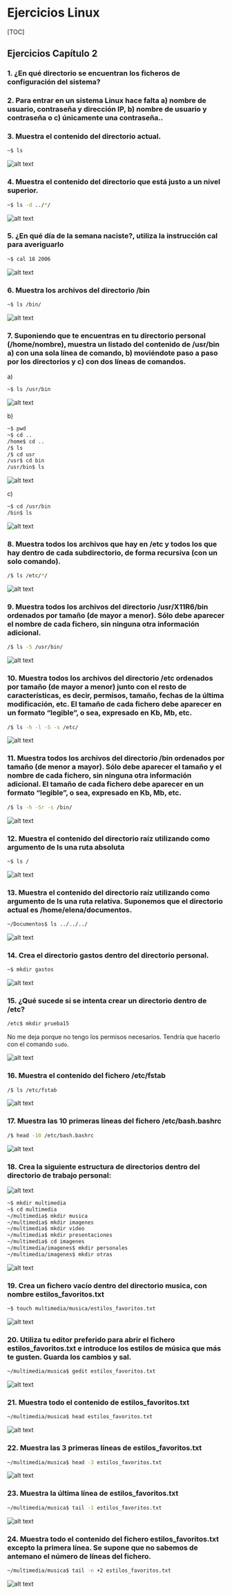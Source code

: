 # Ejercicios Linux

[TOC]

  

## Ejercicios Capítulo 2

### 1. ¿En qué directorio se encuentran los ficheros de configuración del sistema? 



### 2. Para entrar en un sistema Linux hace falta a) nombre de usuario, contraseña y dirección IP, b) nombre de usuario y contraseña o c) únicamente una contraseña..



### 3. Muestra el contenido del directorio actual. 

```bash
~$ ls
```

![alt text](ls.png)
### 4. Muestra el contenido del directorio que está justo a un nivel superior. 

```bash
~$ ls -d ../*/
```

![alt text](image-20250924101003722.png)

### 5. ¿En qué día de la semana naciste?, utiliza la instrucción cal para averiguarlo

```bash
~$ cal 18 2006
```
![alt text](image-20250924102405671-1.png)


### 6. Muestra los archivos del directorio /bin

```bash
~$ ls /bin/
```
![alt text](image-20250924102714063-1.png)

### 7. Suponiendo que te encuentras en tu directorio personal (/home/nombre), muestra un listado del contenido de /usr/bin a) con una sola línea de comando, b) moviéndote paso a paso por los directorios y c) con dos líneas de comandos.

a)

```bash
~$ ls /usr/bin
```

![alt text](image-20250924103223187-1.png)

b)

```bash
~$ pwd
~$ cd ..
/home$ cd ..
/$ ls
/$ cd usr
/usr$ cd bin
/usr/bin$ ls
```

![alt text](image-20250924104814696-1.png)

c)

```bash
~$ cd /usr/bin
/bin$ ls
```

![alt text](image-20250924104903757-1.png)

### 8. Muestra todos los archivos que hay en /etc y todos los que hay dentro de cada subdirectorio, de forma recursiva (con un solo comando).

```bash
/$ ls /etc/*/
```

![alt text](image-20250924105310954-1.png)

### 9. Muestra todos los archivos del directorio /usr/X11R6/bin ordenados por tamaño (de mayor a menor). Sólo debe aparecer el nombre de cada fichero, sin ninguna otra información adicional.

```bash
/$ ls -S /usr/bin/
```

![alt text](image-20250924110600578-1.png)

### 10. Muestra todos los archivos del directorio /etc ordenados por tamaño (de mayor a menor) junto con el resto de características, es decir, permisos, tamaño, fechas de la última modificación, etc. El tamaño de cada fichero debe aparecer en un formato “legible”, o sea, expresado en Kb, Mb, etc.

```bash
/$ ls -h -l -S -s /etc/
```
![alt text](image-20250924111811323-1.png)

### 11. Muestra todos los archivos del directorio /bin ordenados por tamaño (de menor a mayor). Sólo debe aparecer el tamaño y el nombre de cada fichero, sin ninguna otra información adicional. El tamaño de cada fichero debe aparecer en un formato “legible”, o sea, expresado en Kb, Mb, etc.

```bash
/$ ls -h -Sr -s /bin/
```

![alt text](image-20250924111728657-1.png)

### 12. Muestra el contenido del directorio raíz utilizando como argumento de ls una ruta absoluta

```bash
~$ ls /
```

![alt text](image-20250926104331199-1.png)

### 13. Muestra el contenido del directorio raíz utilizando como argumento de ls una ruta relativa. Suponemos que el directorio actual es /home/elena/documentos.

```bash
~/Documentos$ ls ../../../
```

![alt text](image-20250926104825277-1.png)

### 14. Crea el directorio gastos dentro del directorio personal.

```bash
~$ mkdir gastos
```

![alt text](image-20250926105115575-1.png)

### 15. ¿Qué sucede si se intenta crear un directorio dentro de /etc?

```bash
/etc$ mkdir prueba15
```

No me deja porque no tengo los permisos necesarios. Tendría que hacerlo con el comando `sudo`.

![alt text](image-20250926105219933-1.png)

### 16. Muestra el contenido del fichero /etc/fstab

```bash
/$ ls /etc/fstab
```
![alt text](image-20250926105628258-1.png)

### 17. Muestra las 10 primeras líneas del fichero /etc/bash.bashrc

```bash
/$ head -10 /etc/bash.bashrc
```

![alt text](image-20250926110219865-1.png)

### 18. Crea la siguiente estructura de directorios dentro del directorio de trabajo personal:
![alt text](image-20250926110254760-1.png)

```bash
~$ mkdir multimedia
~$ cd multimedia
~/multimedia$ mkdir musica
~/multimedia$ mkdir imagenes
~/multimedia$ mkdir video
~/multimedia$ mkdir presentaciones
~/multimedia$ cd imagenes
~/multimedia/imagenes$ mkdir personales
~/multimedia/imagenes$ mkdir otras
```
![alt text](image-20250926110759762-1.png)

### 19. Crea un fichero vacío dentro del directorio musica, con nombre estilos_favoritos.txt

```bash
~$ touch multimedia/musica/estilos_favoritos.txt
```

![alt text](image-20250926111311502-1.png)
### 20.  Utiliza tu editor preferido para abrir el fichero estilos_favoritos.txt e introduce los estilos de música que más te gusten. Guarda los cambios y sal.

```bash
~/multimedia/musica$ gedit estilos_favoritos.txt
```
![alt text](image-20250926111707403-1.png)

### 21. Muestra todo el contenido de estilos_favoritos.txt

```bash
~/multimedia/musica$ head estilos_favoritos.txt
```
![alt text](image-20250926120110270-1.png)


### 22. Muestra las 3 primeras líneas de estilos_favoritos.txt

```bash
~/multimedia/musica$ head -3 estilos_favoritos.txt
```

![alt text](image-20250926120210305-1.png)

### 23. Muestra la última línea de estilos_favoritos.txt

```bash
~/multimedia/musica$ tail -1 estilos_favoritos.txt
```
![alt text](image-20250926120633649-1.png)

### 24. Muestra todo el contenido del fichero estilos_favoritos.txt excepto la primera línea. Se supone que no sabemos de antemano el número de líneas del fichero.

```bash
~/multimedia/musica$ tail -n +2 estilos_favoritos.txt
```

![alt text](image-20250926121257334-1.png)


